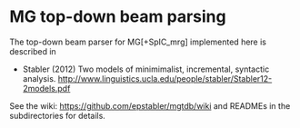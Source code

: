 MG top-down beam parsing
========================

The top-down beam parser for MG[+SpIC_mrg] implemented here is described in 

- Stabler (2012) Two models of minimimalist, incremental, syntactic analysis.
http://www.linguistics.ucla.edu/people/stabler/Stabler12-2models.pdf

See the wiki:  https://github.com/epstabler/mgtdb/wiki
and READMEs in the subdirectories for details.

